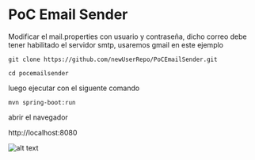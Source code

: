 # PoC Email Sender

Modificar el mail.properties con usuario y contraseña, dicho correo debe tener habilitado el servidor smtp, usaremos gmail en este ejemplo

```
git clone https://github.com/newUserRepo/PoCEmailSender.git
```
```
cd pocemailsender
```

luego ejecutar con el siguente comando
```
mvn spring-boot:run
```
abrir el navegador

http://localhost:8080


![alt text](https://4.bp.blogspot.com/-wS008sUczqE/W_iWchkSw6I/AAAAAAAADUg/ljmp2jIM_HYCl4S8YkGhYWTBfGS7pJkbwCLcBGAs/s1600/pocEmailSender.png)
